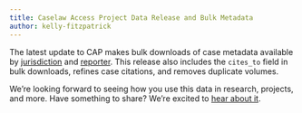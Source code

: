 ```yaml
---
title: Caselaw Access Project Data Release and Bulk Metadata
author: kelly-fitzpatrick
---
```

The latest update to CAP makes bulk downloads of case metadata available by [jurisdiction](https://case.law/download/bulk_exports/20200604/by_jurisdiction/case_metadata/) and [reporter](https://case.law/download/bulk_exports/20200604/by_reporter/case_metadata/). This release also includes the `cites_to` field in bulk downloads, refines case citations, and removes duplicate volumes. 

We’re looking forward to seeing how you use this data in research, projects, and more. Have something to share? We’re excited to [hear about it](https://case.law/contact/).
